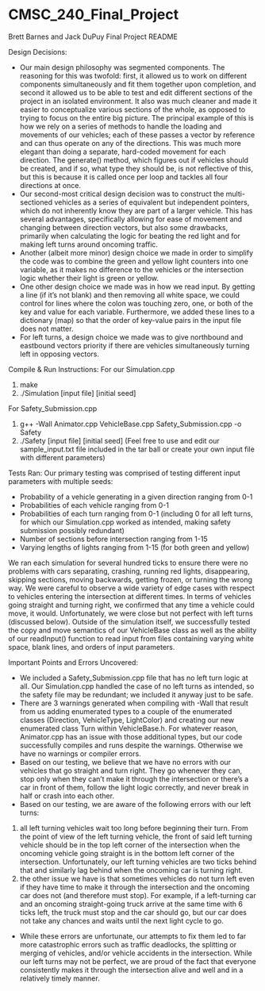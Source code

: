 # CMSC_240_Final_Project
Brett Barnes and Jack DuPuy Final Project README

Design Decisions: 
- Our main design philosophy was segmented components. The reasoning for this was twofold: first, it allowed us to work on different components simultaneously and fit them together upon completion, and second it allowed us to be able to test and edit different sections of the project in an isolated environment. It also was much cleaner and made it easier to conceptualize various sections of the whole, as opposed to trying to focus on the entire big picture. The principal example of this is how we rely on a series of methods to handle the loading and movements of our vehicles; each of these passes a vector by reference and can thus operate on any of the directions. This was much more elegant than doing a separate, hard-coded movement for each direction. The generate() method, which figures out if vehicles should be created, and if so, what type they should be, is not reflective of this, but this is because it is called once per loop and tackles all four directions at once. 
- Our second-most critical design decision was to construct the multi-sectioned vehicles as a series of equivalent but independent pointers, which do not inherently know they are part of a larger vehicle. This has several advantages, specifically allowing for ease of movement and changing between direction vectors, but also some drawbacks, primarily when calculating the logic for beating the red light and for making left turns around oncoming traffic. 
- Another (albeit more minor) design choice we made in order to simplify the code was to combine the green and yellow light counters into one variable, as it makes no difference to the vehicles or the intersection logic whether their light is green or yellow.
- One other design choice we made was in how we read input. By getting a line (if it’s not blank) and then removing all white space, we could control for lines where the colon was touching zero, one, or both of the key and value for each variable. Furthermore, we added these lines to a dictionary (map) so that the order of key-value pairs in the input file does not matter.
- For left turns, a design choice we made was to give northbound and eastbound vectors priority if there are vehicles simultaneously turning left in opposing vectors.

Compile & Run Instructions: 
For our Simulation.cpp
1) make
2) ./Simulation [input file] [initial seed]

For Safety_Submission.cpp
1) g++ -Wall Animator.cpp VehicleBase.cpp Safety_Submission.cpp -o Safety
2) ./Safety [input file] [initial seed]
(Feel free to use and edit our sample_input.txt file included in the tar ball or create your own input file with different parameters)

Tests Ran: 
Our primary testing was comprised of testing different input parameters with multiple seeds:
- Probability of a vehicle generating in a given direction ranging from 0-1
- Probabilities of each vehicle ranging from 0-1
- Probabilities of each turn ranging from 0-1 (including 0 for all left turns, for which our Simulation.cpp worked as intended, making safety submission possibly redundant)
- Number of sections before intersection ranging from 1-15
- Varying lengths of lights ranging from 1-15 (for both green and yellow)

We ran each simulation for several hundred ticks to ensure there were no problems with cars separating, crashing, running red lights, disappearing, skipping sections, moving backwards, getting frozen, or turning the wrong way. We were careful to observe a wide variety of edge cases with respect to vehicles entering the intersection at different times. In terms of vehicles going straight and turning right, we confirmed that any time a vehicle could move, it would. Unfortunately, we were close but not perfect with left turns (discussed below). Outside of the simulation itself, we successfully tested the copy and move semantics of our VehicleBase class as well as the ability of our readInput() function to read input from files containing varying white space, blank lines, and orders of input parameters.

Important Points and Errors Uncovered:
- We included a Safety_Submission.cpp file that has no left turn logic at all. Our Simulation.cpp handled the case of no left turns as intended, so the safety file may be redundant; we included it anyway just to be safe.
- There are 3 warnings generated when compiling with -Wall that result from us adding enumerated types to a couple of the enumerated classes (Direction, VehicleType, LightColor) and creating our new enumerated class Turn within VehicleBase.h. For whatever reason, Animator.cpp has an issue with those additional types, but our code successfully compiles and runs despite the warnings. Otherwise we have no warnings or compiler errors.
- Based on our testing, we believe that we have no errors with our vehicles that go straight and turn right. They go whenever they can, stop only when they can’t make it through the intersection or there’s a car in front of them, follow the light logic correctly, and never break in half or crash into each other.
- Based on our testing, we are aware of the following errors with our left turns: 
1) all left turning vehicles wait too long before beginning their turn. From the point of view of the left turning vehicle, the front of said left turning vehicle should be in the top left corner of the intersection when the oncoming vehicle going straight is in the bottom left corner of the intersection. Unfortunately, our left turning vehicles are two ticks behind that and similarly lag behind when the oncoming car is turning right.
2) the other issue we have is that sometimes vehicles do not turn left even if they have time to make it through the intersection and the oncoming car does not (and therefore must stop). For example, if a left-turning car and an oncoming straight-going truck arrive at the same time with 6 ticks left, the truck must stop and the car should go, but our car does not take any chances and waits until the next light cycle to go. 
- While these errors are unfortunate, our attempts to fix them led to far more catastrophic errors such as traffic deadlocks, the splitting or merging of vehicles, and/or vehicle accidents in the intersection. While our left turns may not be perfect, we are proud of the fact that everyone consistently makes it through the intersection alive and well and in a relatively timely manner.
